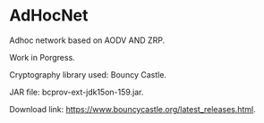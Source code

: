 # AdHocNet
Adhoc network based on AODV AND ZRP. 

Work in Porgress.

Cryptography library used: Bouncy Castle.

JAR file: bcprov-ext-jdk15on-159.jar.

Download link: https://www.bouncycastle.org/latest_releases.html.
